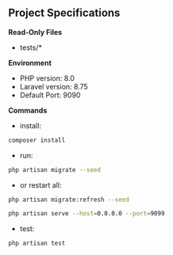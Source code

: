 ## Project Specifications

**Read-Only Files**
- tests/*

**Environment**  

- PHP version: 8.0
- Laravel version: 8.75
- Default Port: 9090

**Commands**
- install: 
```bash
composer install
```
- run: 
```bash
php artisan migrate --seed
```
- or restart all: 
```bash
php artisan migrate:refresh --seed
```

```bash
php artisan serve --host=0.0.0.0 --port=9099
```

- test: 
```bash
php artisan test
```
